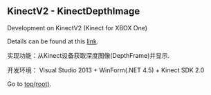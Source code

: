 ## KinectV2 - KinectDepthImage

Development on KinectV2 (Kinect for XBOX One)

Details can be found at this [link](http://blog.fengyh.cn/2015/12/kinect%E5%BC%80%E5%8F%91%E7%AC%94%E8%AE%B002%E8%8E%B7%E5%8F%96depth%E5%9B%BE%E5%83%8F/).

实现功能：从Kinect设备获取深度图像(DepthFrame)并显示.

开发环境： Visual Studio 2013 + WinForm(.NET 4.5) + Kinect SDK 2.0


Go to [top(root)](https://github.com/fengyhack/KinectV2).
